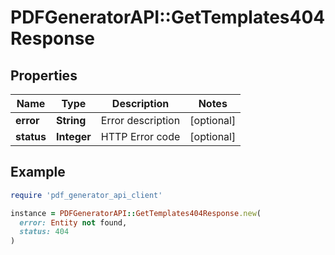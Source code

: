 # PDFGeneratorAPI::GetTemplates404Response

## Properties

| Name | Type | Description | Notes |
| ---- | ---- | ----------- | ----- |
| **error** | **String** | Error description | [optional] |
| **status** | **Integer** | HTTP Error code | [optional] |

## Example

```ruby
require 'pdf_generator_api_client'

instance = PDFGeneratorAPI::GetTemplates404Response.new(
  error: Entity not found,
  status: 404
)
```

